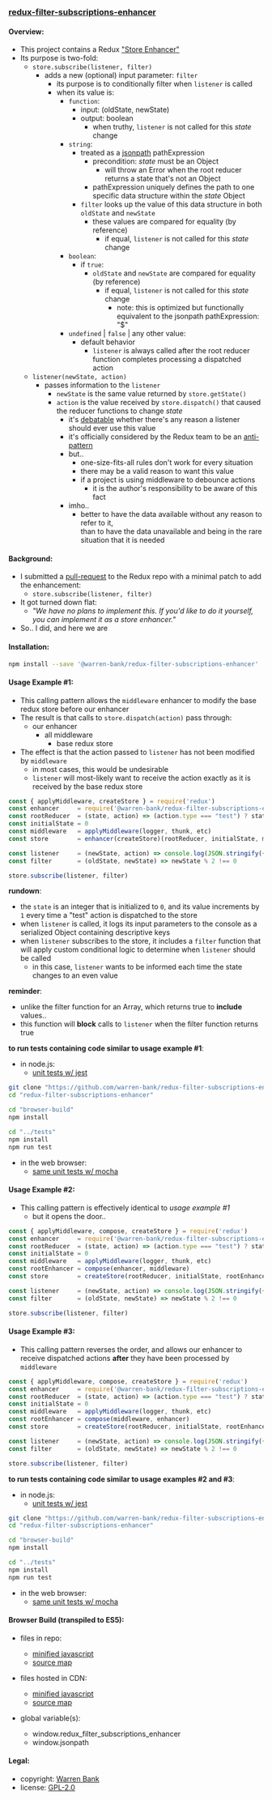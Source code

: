 ### [redux-filter-subscriptions-enhancer](https://github.com/warren-bank/redux-filter-subscriptions-enhancer)

#### Overview:

* This project contains a Redux ["Store Enhancer"](https://github.com/reactjs/redux/blob/master/docs/Glossary.md#store-enhancer)
* Its purpose is two-fold:
  * `store.subscribe(listener, filter)`
    * adds a new (optional) input parameter: `filter`
      * its purpose is to conditionally filter when `listener` is called
      * when its value is:
        * `function`:
          * input: (oldState, newState)
          * output: boolean
            * when truthy, `listener` is not called for this _state_ change
        * `string`:
          * treated as a [jsonpath](https://github.com/dchester/jsonpath) pathExpression
            * precondition: _state_ must be an Object
              * will throw an Error when the root reducer returns a state that's not an Object
            * pathExpression uniquely defines the path to one specific data structure within the _state_ Object
          * `filter` looks up the value of this data structure in both `oldState` and `newState`
            * these values are compared for equality (by reference)
              * if equal, `listener` is not called for this _state_ change
        * `boolean`:
          * if `true`:
            * `oldState` and `newState` are compared for equality (by reference)
              * if equal, `listener` is not called for this _state_ change
                * note: this is optimized but functionally equivalent to the jsonpath pathExpression: "$"
        * `undefined` | `false` | any other value:
          * default behavior
            * `listener` is always called after the root reducer function completes processing a dispatched action
  * `listener(newState, action)`
    * passes information to the `listener`
      * `newState` is the same value returned by `store.getState()`
      * `action` is the value received by `store.dispatch()` that caused the reducer functions to change _state_
        * it's [debatable](https://github.com/reactjs/redux/issues/580) whether there's any reason a listener should ever use this value
        * it's officially considered by the Redux team to be an [anti-pattern](https://redux.js.org/docs/faq/DesignDecisions.html#does-not-pass-state-action-to-subscribers)
        * but..
          * one-size-fits-all rules don't work for every situation
          * there may be a valid reason to want this value
          * if a project is using middleware to debounce actions
            * it is the author's responsibility to be aware of this fact
        * imho..
          * better to have the data available without any reason to refer to it,<br>
            than to have the data unavailable and being in the rare situation that it is needed

#### Background:

* I submitted a [pull-request](https://github.com/reactjs/redux/pull/2814/files) to the Redux repo with a minimal patch to add the enhancement:
  * `store.subscribe(listener, filter)`
* It got turned down flat:
  * _"We have no plans to implement this. If you'd like to do it yourself, you can implement it as a store enhancer."_
* So.. I did, and here we are

#### Installation:

```bash
npm install --save '@warren-bank/redux-filter-subscriptions-enhancer'
```

#### Usage Example #1:

* This calling pattern allows the `middleware` enhancer to modify the base redux store before our enhancer
* The result is that calls to `store.dispatch(action)` pass through:
  * our enhancer
    * all middleware
      * base redux store
* The effect is that the action passed to `listener` has not been modified by `middleware`
  * in most cases, this would be undesirable
  * `listener` will most-likely want to receive the action exactly as it is received by the base redux store

```javascript
const { applyMiddleware, createStore } = require('redux')
const enhancer     = require('@warren-bank/redux-filter-subscriptions-enhancer')
const rootReducer  = (state, action) => (action.type === "test") ? state + 1 : state
const initialState = 0
const middleware   = applyMiddleware(logger, thunk, etc)
const store        = enhancer(createStore)(rootReducer, initialState, middleware)

const listener     = (newState, action) => console.log(JSON.stringify({newState, action}, null, 2))
const filter       = (oldState, newState) => newState % 2 !== 0

store.subscribe(listener, filter)
```

__rundown__:

* the `state` is an integer that is initialized to `0`, and its value increments by `1` every time a "test" action is dispatched to the store
* when `listener` is called, it logs its input parameters to the console as a serialized Object containing descriptive keys
* when `listener` subscribes to the store, it includes a `filter` function that will apply custom conditional logic to determine when `listener` should be called
  * in this case, `listener` wants to be informed each time the state changes to an even value

__reminder__:

* unlike the filter function for an Array, which returns true to __include__ values..
* this function will __block__ calls to `listener` when the filter function returns true

__to run tests containing code similar to usage example #1__:

* in node.js:
  * [unit tests w/ jest](https://github.com/warren-bank/redux-filter-subscriptions-enhancer/blob/master/tests/__tests__/1-filter-subscribe-listener.js)

```bash
git clone "https://github.com/warren-bank/redux-filter-subscriptions-enhancer.git"
cd "redux-filter-subscriptions-enhancer"

cd "browser-build"
npm install

cd "../tests"
npm install
npm run test
```

* in the web browser:
  * [same unit tests w/ mocha](https://cdn.rawgit.com/warren-bank/redux-filter-subscriptions-enhancer/master/browser-build/tests/1-filter-subscribe-listener.html)

#### Usage Example #2:

* This calling pattern is effectively identical to _usage example #1_
  * but it opens the door..

```javascript
const { applyMiddleware, compose, createStore } = require('redux')
const enhancer     = require('@warren-bank/redux-filter-subscriptions-enhancer')
const rootReducer  = (state, action) => (action.type === "test") ? state + 1 : state
const initialState = 0
const middleware   = applyMiddleware(logger, thunk, etc)
const rootEnhancer = compose(enhancer, middleware)
const store        = createStore(rootReducer, initialState, rootEnhancer)

const listener     = (newState, action) => console.log(JSON.stringify({newState, action}, null, 2))
const filter       = (oldState, newState) => newState % 2 !== 0

store.subscribe(listener, filter)
```

#### Usage Example #3:

* This calling pattern reverses the order, and allows our enhancer to receive dispatched actions __after__ they have been processed by `middleware`

```javascript
const { applyMiddleware, compose, createStore } = require('redux')
const enhancer     = require('@warren-bank/redux-filter-subscriptions-enhancer')
const rootReducer  = (state, action) => (action.type === "test") ? state + 1 : state
const initialState = 0
const middleware   = applyMiddleware(logger, thunk, etc)
const rootEnhancer = compose(middleware, enhancer)
const store        = createStore(rootReducer, initialState, rootEnhancer)

const listener     = (newState, action) => console.log(JSON.stringify({newState, action}, null, 2))
const filter       = (oldState, newState) => newState % 2 !== 0

store.subscribe(listener, filter)
```

__to run tests containing code similar to usage examples #2 and #3__:

* in node.js:
  * [unit tests w/ jest](https://github.com/warren-bank/redux-filter-subscriptions-enhancer/blob/master/tests/__tests__/2-middleware.js)

```bash
git clone "https://github.com/warren-bank/redux-filter-subscriptions-enhancer.git"
cd "redux-filter-subscriptions-enhancer"

cd "browser-build"
npm install

cd "../tests"
npm install
npm run test
```

* in the web browser:
  * [same unit tests w/ mocha](https://cdn.rawgit.com/warren-bank/redux-filter-subscriptions-enhancer/master/browser-build/tests/2-middleware.html)

#### Browser Build (transpiled to ES5):

* files in repo:
  * [minified javascript](https://github.com/warren-bank/redux-filter-subscriptions-enhancer/blob/master/browser-build/dist/enhancer.js)
  * [source map](https://github.com/warren-bank/redux-filter-subscriptions-enhancer/blob/master/browser-build/dist/enhancer.map)

* files hosted in CDN:
  * [minified javascript](https://cdn.rawgit.com/warren-bank/redux-filter-subscriptions-enhancer/master/browser-build/dist/enhancer.js)
  * [source map](https://cdn.rawgit.com/warren-bank/redux-filter-subscriptions-enhancer/master/browser-build/dist/enhancer.map)

* global variable(s):
  * window.redux_filter_subscriptions_enhancer
  * window.jsonpath

#### Legal:

* copyright: [Warren Bank](https://github.com/warren-bank)
* license: [GPL-2.0](https://www.gnu.org/licenses/old-licenses/gpl-2.0.txt)
